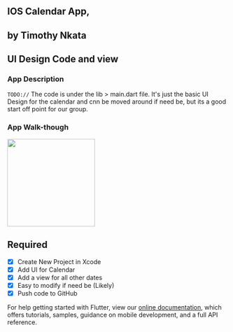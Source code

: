 ## IOS Calendar App, 
## by Timothy Nkata

## UI Design Code and view

### App Description
`TODO://` The code is under the lib > main.dart file. It's just the basic UI Design for the calendar and cnn be moved around if need be, but its a good start off point for our group.

### App Walk-though

<img src="https://recordit.co/LSMccFWOfc" width=200><br>



## Required
- [X] Create New Project in Xcode
- [X] Add UI for Calendar 
- [X] Add a view for all other dates
- [X] Easy to modify if need be (Likely)
- [X] Push code to GitHub

For help getting started with Flutter, view our
[online documentation](https://flutter.dev/docs), which offers tutorials,
samples, guidance on mobile development, and a full API reference.
